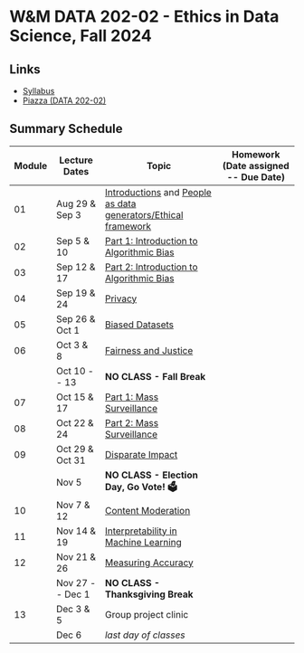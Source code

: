 # W&M DATA 202-02 - Ethics in Data Science, Fall 2024

## Links

* [Syllabus](syllabus.md)
* [Piazza (DATA 202-02)](https://piazza.com/class/lz70wfvqakt7fu/)

## Summary Schedule

|Module |Lecture Dates|Topic|Homework (Date assigned -- Due Date)
|---|---|---|---|
|01| Aug 29 & Sep 3 | [Introductions](https://docs.google.com/presentation/d/1dGQE8uw04xB06d-hbzV8BSomjPdbGt7SgchiI91LKms/edit?usp=sharing) and [People as data generators/Ethical framework](modules/module_01.md)|
|02| Sep  5 &    10 | [Part 1: Introduction to Algorithmic Bias](modules/module_02a.md) | 
|03| Sep 12 &    17 | [Part 2: Introduction to Algorithmic Bias](modules/module_02b.md) |
|04| Sep 19 &    24 | [Privacy](modules/module_03.md) |
|05| Sep 26 & Oct 1 | [Biased Datasets](modules/module_04.md) |
|06| Oct 3  &     8 | [Fairness and Justice](modules/module_05.md)|
|  | Oct 10 --   13 | **NO CLASS - Fall Break**                                                                                                    |
|07| Oct 15 &    17 | [Part 1: Mass Surveillance](modules/module_06a.md) |
|08| Oct 22 &    24 | [Part 2: Mass Surveillance](modules/module_06b.md) |
|09| Oct 29 & Oct 31| [Disparate Impact](modules/module_07.md)|
|  | Nov 5          | **NO CLASS - Election Day, Go Vote! 🗳️**                                                                                     |
|10| Nov 7 &     12 | [Content Moderation](modules/module_08.md)|
|11| Nov 14 &    19 | [Interpretability in Machine Learning](modules/module_09.md) |
|12| Nov 21 &   26  | [Measuring Accuracy](modules/module_10.md) |                                                                                           |
|  | Nov 27 -- Dec 1| **NO CLASS - Thanksgiving Break**                                                                                            |
|13| Dec 3 &      5 | Group project clinic |
|  | Dec 6          | *last day of classes*|